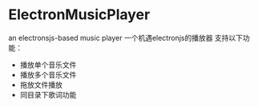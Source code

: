 # ElectronMusicPlayer
an electronsjs-based music player
一个机遇electronjs的播放器
支持以下功能：
* 播放单个音乐文件
* 播放多个音乐文件
* 拖放文件播放
* 同目录下歌词功能
